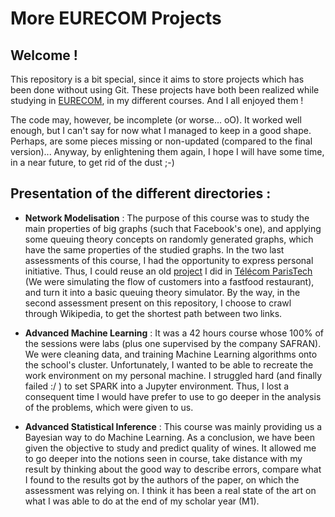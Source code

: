 # More EURECOM Projects

## Welcome !
This repository is a bit special, since it aims to store projects which has been done without using Git. These projects have both been realized while studying in [EURECOM](www.eurecom.fr/en), in my different courses. And I all enjoyed them !

The code may, however, be incomplete (or worse... oO). It worked well enough, but I can't say for now what I managed to keep in a good shape. Perhaps, are some pieces missing or non-updated (compared to the final version)... Anyway, by enlightening them again, I hope I will have some time, in a near future, to get rid of the dust ;-) 

## Presentation of the different directories :

- **Network Modelisation** : The purpose of this course was to study the main properties of big graphs (such that Facebook's one), and applying some queuing theory concepts on randomly generated graphs, which have the same properties of the studied graphs. In the two last assessments of this course, I had the opportunity to express personal initiative. Thus, I could reuse an old [project](https://github.com/AchilleSalaun/PAFSimulator) I did in [Télécom ParisTech](https://www.telecom-paristech.fr/) (We were simulating the flow of customers into a fastfood restaurant), and turn it into a basic queuing theory simulator. By the way, in the second assessment present on this repository, I choose to crawl through Wikipedia, to get the shortest path between two links.

- **Advanced Machine Learning** : It was a 42 hours course whose 100% of the sessions were labs (plus one supervised by the company SAFRAN). We were cleaning data, and training Machine Learning algorithms onto the school's cluster. Unfortunately, I wanted to be able to recreate the work environment on my personal machine. I struggled hard (and finally failed :/ ) to set SPARK into a Jupyter environment. Thus, I lost a consequent time I would have prefer to use to go deeper in the analysis of the problems, which were given to us.

- **Advanced Statistical Inference** : This course was mainly providing us a Bayesian way to do Machine Learning. As a conclusion, we have been given the objective to study and predict quality of wines. It allowed me to go deeper into the notions seen in course, take distance with my result by thinking about the good way to describe errors, compare what I found to the results got by the authors of the paper, on which the assessment was relying on. I think it has been a real state of the art on what I was able to do at the end of my scholar year (M1).
